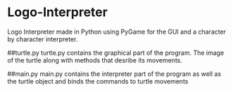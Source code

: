 # Logo-Interpreter
Logo Interpreter made in Python using PyGame for the GUI and a character by character interpreter. 

##turtle.py
turtle.py contains the graphical part of the program. The image of the turtle along with methods that desribe its movements.

##main.py
main.py contains the interpreter part of the program as well as the turtle object and binds the commands to turtle movements
